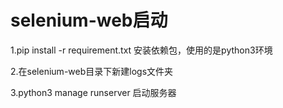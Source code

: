 # selenium-web启动

1.pip install -r requirement.txt 安装依赖包，使用的是python3环境

2.在selenium-web目录下新建logs文件夹

3.python3 manage runserver 启动服务器